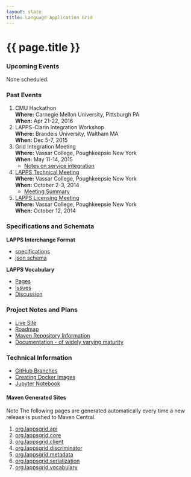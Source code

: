 ```yaml
---
layout: slate
title: Language Application Grid
---
```


<h1>{{ page.title }}</h1>

### Upcoming Events

None scheduled.

### Past Events

1. CMU Hackathon<br/>
**Where:** Carnegie Mellon University, Pittsburgh PA<br/>
**When:** Apr 21-22, 2016
1. LAPPS-Clarin Integration Workshop<br/>
**Where:** Brandeis University, Waltham MA<br/>
**When:** Dec 5-7, 2015
1. Grid Integration Meeting<br/>
**Where:** Vassar College, Poughkeepsie New York<br/>
**When:** May 11-14, 2015
	* [Notes on service integration](grids/conversion.html)
1. <a href="TechMeeting2014-10-02.html">LAPPS Technical Meeting</a><br/>
**Where:** Vassar College, Poughkeepsie New York<br/>
**When:** October 2-3, 2014
	* [Meeting Summary](Summary2014-10-03.html)
1. [LAPPS Licensing Meeting](Licensing.html)<br/>
**Where:** Vassar College, Poughkeepsie New York<br/>
**When:** October 12, 2014
	
### Specifications and Schemata

**LAPPS Interchange Format**

* [specifications](interchange/index.html)
* [json schema](http://vocab.lappsgrid.org/schema/lif-schema.json)

**LAPPS Vocabulary**

* [Pages](http://vocab.lappsgrid.org)
* [Issues](https://github.com/lapps/vocabulary-pages/issues)
* [Discussion](vocabulary/current_issues.html)

### Project Notes and Plans

* [Live Site](LiveSite.html)
* [Roadmap](Roadmap.html)
* [Maven Repository Information](Maven.html)
* [Documentation - of widely varying maturity](manuals/)

### Technical Information

* [GitHub Branches](technical/github.html)
* [Creating Docker Images](technical/docker.html)
* [Jupyter Notebook](technical/jupyter.html)
	
#### Maven Generated Sites
<div class="note">
<span class="red">Note</span> The following pages are generated automatically every time
a new release is pushed to Maven Central.
</div>

1. [org.lappsgrid.api](http://lapps.github.io/org.lappsgrid.api)
1. [org.lappsgrid.core](http://lapps.github.io/org.lappsgrid.core)
1. [org.lappsgrid.client](http://lapps.github.io/org.lappsgrid.client)
1. [org.lappsgrid.discriminator](http://lapps.github.io/org.lappsgrid.discriminator)
1. [org.lappsgrid.metadata](http://lapps.github.io/org.lappsgrid.metadata)
1. [org.lappsgrid.serialization](http://lapps.github.io/org.lappsgrid.serialization)
1. [org.lappsgrid.vocabulary](http://lapps.github.io/org.lappsgrid.vocabulary)



